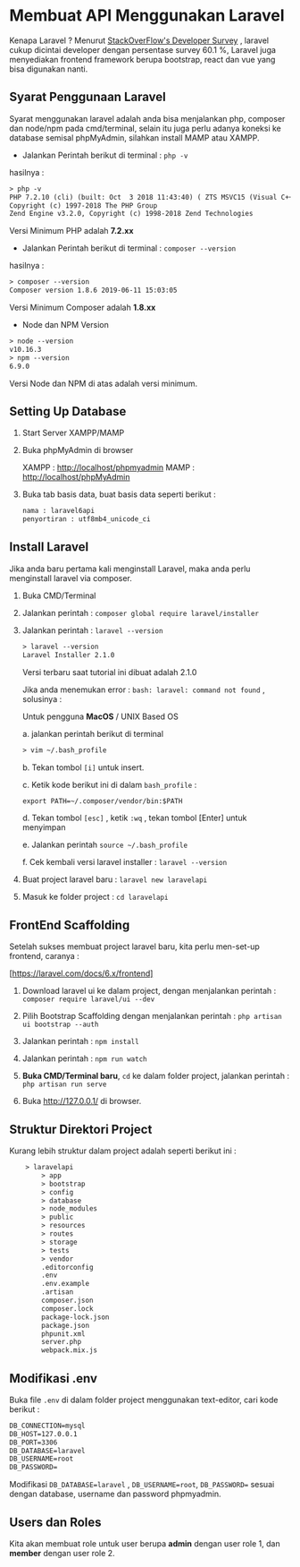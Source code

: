 # Membuat API Menggunakan Laravel

Kenapa Laravel ? Menurut [StackOverFlow's Developer Survey](https://insights.stackoverflow.com/survey/2019#technology-_-most-loved-dreaded-and-wanted-web-frameworks) , laravel cukup dicintai developer dengan persentase survey 60.1 %, Laravel juga menyediakan frontend framework berupa bootstrap, react dan vue yang bisa digunakan nanti.

## Syarat Penggunaan Laravel

Syarat menggunakan laravel adalah anda bisa menjalankan php, composer dan node/npm pada cmd/terminal, selain itu juga perlu adanya koneksi ke database semisal phpMyAdmin, silahkan install MAMP atau XAMPP.

* Jalankan Perintah berikut di terminal : `php -v`

hasilnya :

```html
> php -v
PHP 7.2.10 (cli) (built: Oct  3 2018 11:43:40) ( ZTS MSVC15 (Visual C++ 2017) x86 )
Copyright (c) 1997-2018 The PHP Group
Zend Engine v3.2.0, Copyright (c) 1998-2018 Zend Technologies
```

Versi Minimum PHP adalah __7.2.xx__

* Jalankan Perintah berikut di terminal : `composer --version`

hasilnya :

```html
> composer --version
Composer version 1.8.6 2019-06-11 15:03:05
```

Versi Minimum Composer adalah __1.8.xx__

* Node dan NPM Version

```html
> node --version
v10.16.3
> npm --version
6.9.0
```

Versi Node dan NPM di atas adalah versi minimum.

## Setting Up Database

1. Start Server XAMPP/MAMP

2. Buka phpMyAdmin di browser

    XAMPP   : <http://localhost/phpmyadmin>
    MAMP    : <http://localhost/phpMyAdmin>

3. Buka tab basis data, buat basis data seperti berikut :

    ```html
    nama : laravel6api
    penyortiran : utf8mb4_unicode_ci
    ```

## Install Laravel

Jika anda baru pertama kali menginstall Laravel, maka anda perlu menginstall laravel via composer.

1. Buka CMD/Terminal

2. Jalankan perintah : `composer global require laravel/installer`

3. Jalankan perintah : `laravel --version`

    ```html
    > laravel --version
    Laravel Installer 2.1.0
    ```

    Versi terbaru saat tutorial ini dibuat adalah 2.1.0

    Jika anda menemukan error : `bash: laravel: command not found` , solusinya :

    Untuk pengguna __MacOS__ / UNIX Based OS

    a. jalankan perintah berikut di terminal

    ```html
    > vim ~/.bash_profile 
    ```

    b. Tekan tombol `[i]` untuk insert.

    c. Ketik kode berikut ini di dalam `bash_profile` :

    ```html
    export PATH=~/.composer/vendor/bin:$PATH
    ```

    d. Tekan tombol `[esc]` , ketik `:wq` , tekan tombol [Enter] untuk menyimpan

    e. Jalankan perintah `source ~/.bash_profile`

    f. Cek kembali versi laravel installer : `laravel --version`

4. Buat project laravel baru : `laravel new laravelapi`

5. Masuk ke folder project : `cd laravelapi`

## FrontEnd Scaffolding

Setelah sukses membuat project laravel baru, kita perlu men-set-up frontend, caranya :

[<https://laravel.com/docs/6.x/frontend]>

1. Download laravel ui ke dalam project, dengan menjalankan perintah : `composer require laravel/ui --dev`

2. Pilih Bootstrap Scaffolding dengan menjalankan perintah : `php artisan ui bootstrap --auth`

3. Jalankan perintah : `npm install`

4. Jalankan perintah : `npm run watch`

5. __Buka CMD/Terminal baru__, `cd` ke dalam folder project, jalankan perintah : `php artisan run serve`

6. Buka <http://127.0.0.1/> di browser.

## Struktur Direktori Project

Kurang lebih struktur dalam project adalah seperti berikut ini :

```html
    > laravelapi
        > app
        > bootstrap
        > config
        > database
        > node_modules
        > public
        > resources
        > routes
        > storage
        > tests
        > vendor
        .editorconfig
        .env
        .env.example
        .artisan
        composer.json
        composer.lock
        package-lock.json
        package.json
        phpunit.xml
        server.php
        webpack.mix.js
```

## Modifikasi .env

Buka file `.env` di dalam folder project menggunakan text-editor, cari kode berikut :

```html
DB_CONNECTION=mysql
DB_HOST=127.0.0.1
DB_PORT=3306
DB_DATABASE=laravel
DB_USERNAME=root
DB_PASSWORD=
```

Modifikasi `DB_DATABASE=laravel` , `DB_USERNAME=root`, `DB_PASSWORD=` sesuai dengan database, username dan password phpmyadmin.

## Users dan Roles

Kita akan membuat role untuk user berupa __admin__ dengan user role 1, dan __member__ dengan user role 2.
